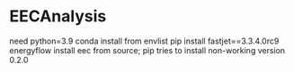 # EECAnalysis

need python=3.9
conda install from envlist
pip install fastjet==3.3.4.0rc9 energyflow 
install eec from source; pip tries to install non-working version 0.2.0
